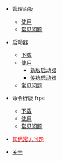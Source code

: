 + 管理面板
  - [使用](/panel/use)
  - [常见问题](/panel/faq)

+ 启动器
  - [下载](/launcher/download)
  - [使用](/launcher/use)
    * [新版启动器](/launcher/use_wpf)
    * [传统启动器](/launcher/use_legacy)
  - [常见问题](/launcher/faq)

+ 命令行版 frpc
  - [下载](/frpc/download)
  - [使用](/frpc/use)
  - [常见问题](/frpc/faq)

+ [<font color="red">其他常见问题</font>](/faq)

+ [关于](/about)
